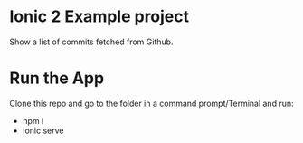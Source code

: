 # Ionic 2 Example project
Show a list of commits fetched from Github. 

# Run the App
Clone this repo and go to the folder in a command prompt/Terminal and run:
* npm i
* ionic serve
